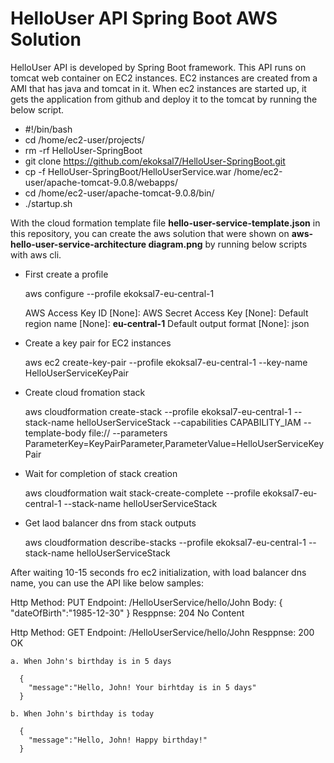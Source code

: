 # HelloUser API Spring Boot AWS Solution

HelloUser API is developed by Spring Boot framework. This API runs on tomcat web container on EC2 instances. EC2 instances are created from a AMI that has java and tomcat in it. When ec2 instances are started up, it gets the application from github and deploy it to the tomcat by running the below script.

- #!/bin/bash
- cd /home/ec2-user/projects/ 
- rm -rf HelloUser-SpringBoot 
- git clone https://github.com/ekoksal7/HelloUser-SpringBoot.git 
- cp -f HelloUser-SpringBoot/HelloUserService.war /home/ec2-user/apache-tomcat-9.0.8/webapps/ 
- cd /home/ec2-user/apache-tomcat-9.0.8/bin/ 
- ./startup.sh

With the cloud formation template file  **hello-user-service-template.json** in this repository, you can create the aws solution that were shown on **aws-hello-user-service-architecture diagram.png** by running below scripts with aws cli.

- First create a profile
  
    aws configure --profile ekoksal7-eu-central-1

    AWS Access Key ID [None]: <Access Key ID>
    AWS Secret Access Key [None]: <Secret Access Key ID>
    Default region name [None]: **eu-central-1**
    Default output format [None]: json
  
 - Create a key pair for EC2 instances
 
    aws ec2 create-key-pair --profile ekoksal7-eu-central-1 --key-name HelloUserServiceKeyPair
    
 - Create cloud fromation stack
 
    aws cloudformation create-stack --profile ekoksal7-eu-central-1 --stack-name helloUserServiceStack --capabilities CAPABILITY_IAM --template-body file://<path to template file> --parameters ParameterKey=KeyPairParameter,ParameterValue=HelloUserServiceKeyPair
  
  - Wait for completion of stack creation
  
    aws cloudformation wait stack-create-complete --profile ekoksal7-eu-central-1  --stack-name helloUserServiceStack
    
  - Get laod balancer dns from stack outputs
    
    aws cloudformation describe-stacks --profile ekoksal7-eu-central-1 --stack-name helloUserServiceStack
 
 After waiting 10-15 seconds fro ec2 initialization, with load balancer dns name, you can use the API like below samples:
 
 Http Method: PUT 
 Endpoint: <Load Balancer DNS Name>/HelloUserService/hello/John
 Body:
      {
        "dateOfBirth":"1985-12-30"
      }
 Resppnse: 204 No Content
  
  
 Http Method: GET 
 Endpoint: <Load Balancer DNS Name>/HelloUserService/hello/John
 Resppnse: 200 OK
 
    a. When John's birthday is in 5 days
      
      {
        "message":"Hello, John! Your birhtday is in 5 days"
      }
    
    b. When John's birthday is today
    
      {
        "message":"Hello, John! Happy birthday!"
      }
      
  
  
  
